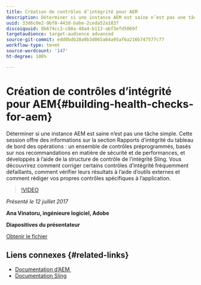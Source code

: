```yaml
---
title: Création de contrôles d’intégrité pour AEM
description: Déterminer si une instance AEM est saine n’est pas une tâche simple. Cette session communiquera des informations sur la section Rapports d’intégrité du tableau de bord des opérations.
uuid: 33d6c0e2-9bf8-443d-babe-2ceda52a1837
discoiquuid: 8b674cc3-c88a-48a4-b113-abf3efd5069f
targetaudience: target-audience advanced
source-git-commit: edd0bdb28a9b3d065a64a95af6a216b747577c77
workflow-type: tm+mt
source-wordcount: '147'
ht-degree: 100%

---
```


# Création de contrôles d’intégrité pour AEM{#building-health-checks-for-aem}

Déterminer si une instance AEM est saine n’est pas une tâche simple. Cette session offre des informations sur la section Rapports d’intégrité du tableau de bord des opérations : un ensemble de contrôles préprogrammés, basés sur nos recommandations en matière de sécurité et de performances, et développés à l’aide de la structure de contrôle de l’intégrité Sling. Vous découvrirez comment corriger certains contrôles d’intégrité fréquemment défaillants, comment vérifier leurs résultats à l’aide d’outils externes et comment rédiger vos propres contrôles spécifiques à l’application.

>[!VIDEO](https://video.tv.adobe.com/v/19026/?quality=9)

*Présenté le 12 juillet 2017*

**Ana Vinatoru, ingénieure logiciel, Adobe**

**Diapositives du présentateur**

[Obtenir le fichier](assets/aem-gems-health-checks-for-aem.pdf)

## Liens connexes {#related-links}

* [ Documentation d’AEM  ](https://docs.adobe.com/docs/en/aem/6-3/administer/operations/operations-dashboard.html#Health%20Reports)
* [Documentation Sling](https://sling.apache.org/documentation/bundles/sling-health-check-tool.html)